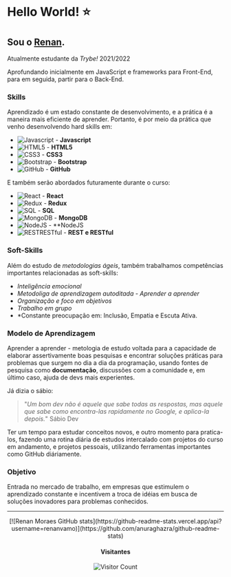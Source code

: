 # Hello World! :star:

## Sou o [Renan](https://www.linkedin.com/in/renan-moraes-a86805203/).

Atualmente estudante da *Trybe!* 2021/2022

Aprofundando inicialmente em JavaScript e frameworks para Front-End, para em seguida, partir para o Back-End.

### Skills

Aprendizado é um estado constante de desenvolvimento, e a prática é a maneira mais eficiente de aprender. Portanto, é por meio da prática que venho desenvolvendo hard skills em:

* ![Javascript](https://img.icons8.com/color/36/ffffff/javascript.png) - **Javascript** 
* ![HTML5](https://img.icons8.com/color/36/ffffff/html-5--v1.png) - **HTML5**
* ![CSS3](https://img.icons8.com/color/36/ffffff/css3.png) - **CSS3** 
* ![Bootstrap](https://img.icons8.com/color/36/ffffff/bootstrap.png) - **Bootstrap** 
* ![GitHub](https://img.icons8.com/metro/36/ffffff/github.png) - **GitHub** 

E também serão abordados futuramente durante o curso:

* ![React](https://img.icons8.com/wired/36/ffffff/react.png) - **React** 
* ![Redux](https://img.icons8.com/ios/36/ffffff/redux.png) - **Redux**
* ![SQL](https://img.icons8.com/metro/36/ffffff/sql.png) - **SQL**
* ![MongoDB](https://img.icons8.com/color/36/ffffff/mongodb.png) - **MongoDB**
* ![NodeJS](https://img.icons8.com/windows/36/ffffff/node-js.png) - **NodeJS
* ![RESTRESTful](https://img.icons8.com/ios/36/ffffff/redux.png) - **REST e RESTful**
 
### Soft-Skills

Além do estudo de *metodologias ágeis*, também trabalhamos competências importantes relacionadas as soft-skills:

* *Inteligência emocional*
* *Metodoliga de aprendizagem autoditada - Aprender a aprender*
* *Organização e foco em objetivos*
* *Trabalho em grupo*
* *Constante preocupação em: Inclusão, Empatia e Escuta Ativa.

### Modelo de Aprendizagem

Aprender a aprender - metologia de estudo voltada para a capacidade de elaborar assertivamente boas pesquisas e encontrar soluções práticas para problemas que surgem no dia a dia da programação, usando fontes de pesquisa como **documentação**, discussões com a comunidade e, em último caso, ajuda de devs mais experientes.

Já dizia o sábio: 

>"*Um bom dev não é aquele que sabe todas as respostas, mas aquele que sabe como encontra-las rapidamente no Google, e aplica-la depois.*" Sábio Dev

Ter um tempo para estudar conceitos novos, e outro momento para pratica-los, fazendo uma rotina diária de estudos intercalado com projetos do curso em andamento, e projetos pessoais, utilizando ferramentas importantes como GitHub diáriamente.

### Objetivo

Entrada no mercado de trabalho, em empresas que estimulem o aprendizado constante e incentivem a troca de idéias em busca de soluções inovadores para problemas conhecidos.

---

<div align="center">
[![Renan Moraes GitHub stats](https://github-readme-stats.vercel.app/api?username=renanvamo)](https://github.com/anuraghazra/github-readme-stats)

#### Visitantes
![Visitor Count](https://profile-counter.glitch.me/renanvamo/count.svg)
</div>

